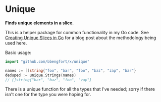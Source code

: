 # Unique

**Finds unique elements in a slice**.

This is a helper package for common functionality in my Go code. See [Creating Unique Slices in Go](https://kylewbanks.com/blog/creating-unique-slices-in-go) for a blog post about the methodology being used here.

Basic usage:

```go
import "github.com/bbengfort/x/unique"

names := []string{"foo", "bar", "foo", "baz", "zap", "bar"}
deduped := unique.Strings(names)
// []string{"bar", "baz", "foo", "zap"}
```

There is a unique function for all the types that I've needed; sorry if there isn't one for the type you were hoping for.

